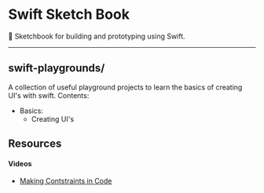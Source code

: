# Swift Sketch Book
📐 Sketchbook for building and prototyping using Swift.

-------
## swift-playgrounds/
A collection of useful playground projects to learn the basics of creating UI's with swift.
Contents:
- Basics:
  - Creating UI's


## Resources
#### Videos
- [Making Contstraints in Code](https://youtu.be/6EEMofQG93I)

